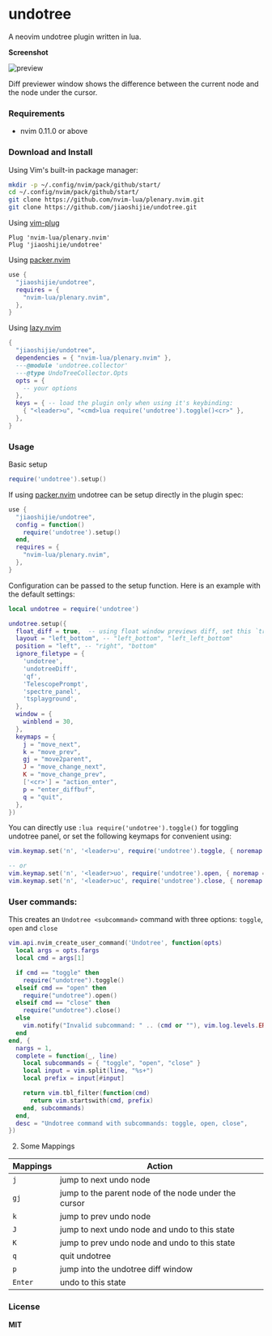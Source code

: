 # undotree

A neovim undotree plugin written in lua.

**Screenshot**

![preview](https://user-images.githubusercontent.com/43605101/232043141-f4318a13-8a85-41ee-bbb5-6f86511b32fe.png)

Diff previewer window shows the difference between the current node and the node under the cursor.

### Requirements

- nvim 0.11.0 or above

### Download and Install

Using Vim's built-in package manager:

```sh
mkdir -p ~/.config/nvim/pack/github/start/
cd ~/.config/nvim/pack/github/start/
git clone https://github.com/nvim-lua/plenary.nvim.git
git clone https://github.com/jiaoshijie/undotree.git
```

Using [vim-plug](https://github.com/junegunn/vim-plug)

```vim
Plug 'nvim-lua/plenary.nvim'
Plug 'jiaoshijie/undotree'
```

Using [packer.nvim](https://github.com/wbthomason/packer.nvim)

```lua
use {
  "jiaoshijie/undotree",
  requires = {
    "nvim-lua/plenary.nvim",
  },
}
```

Using [lazy.nvim](https://github.com/folke/lazy.nvim)

```lua
{
  "jiaoshijie/undotree",
  dependencies = { "nvim-lua/plenary.nvim" },
  ---@module 'undotree.collector'
  ---@type UndoTreeCollector.Opts
  opts = {
    -- your options
  },
  keys = { -- load the plugin only when using it's keybinding:
    { "<leader>u", "<cmd>lua require('undotree').toggle()<cr>" },
  },
}
```

### Usage

Basic setup

```lua
require('undotree').setup()
```

If using [packer.nvim](https://github.com/wbthomason/packer.nvim) undotree can be setup directly in the plugin spec:

```lua
use {
  "jiaoshijie/undotree",
  config = function()
    require('undotree').setup()
  end,
  requires = {
    "nvim-lua/plenary.nvim",
  },
}
```

Configuration can be passed to the setup function. Here is an example with the default settings:

```lua
local undotree = require('undotree')

undotree.setup({
  float_diff = true,  -- using float window previews diff, set this `true` will disable layout option
  layout = "left_bottom", -- "left_bottom", "left_left_bottom"
  position = "left", -- "right", "bottom"
  ignore_filetype = {
    'undotree',
    'undotreeDiff',
    'qf',
    'TelescopePrompt',
    'spectre_panel',
    'tsplayground',
  },
  window = {
    winblend = 30,
  },
  keymaps = {
    j = "move_next",
    k = "move_prev",
    gj = "move2parent",
    J = "move_change_next",
    K = "move_change_prev",
    ['<cr>'] = "action_enter",
    p = "enter_diffbuf",
    q = "quit",
  },
})
```

You can directly use `:lua require('undotree').toggle()` for toggling undotree panel,
or set the following keymaps for convenient using:

```lua
vim.keymap.set('n', '<leader>u', require('undotree').toggle, { noremap = true, silent = true })

-- or
vim.keymap.set('n', '<leader>uo', require('undotree').open, { noremap = true, silent = true })
vim.keymap.set('n', '<leader>uc', require('undotree').close, { noremap = true, silent = true })
```
### User commands:
This creates an `Undotree <subcommand>` command with three options: `toggle`, `open` and `close`
```lua
vim.api.nvim_create_user_command('Undotree', function(opts)
  local args = opts.fargs
  local cmd = args[1]

  if cmd == "toggle" then
    require("undotree").toggle()
  elseif cmd == "open" then
    require("undotree").open()
  elseif cmd == "close" then
    require("undotree").close()
  else
    vim.notify("Invalid subcommand: " .. (cmd or ""), vim.log.levels.ERROR)
  end
end, {
  nargs = 1,
  complete = function(_, line)
    local subcommands = { "toggle", "open", "close" }
    local input = vim.split(line, "%s+")
    local prefix = input[#input]

    return vim.tbl_filter(function(cmd)
      return vim.startswith(cmd, prefix)
    end, subcommands)
  end,
  desc = "Undotree command with subcommands: toggle, open, close",
})
```
2. Some Mappings

| Mappings | Action                                               |
| ----     | ----                                                 |
| `j`      | jump to next undo node                               |
| `gj`     | jump to the parent node of the node under the cursor |
| `k`      | jump to prev undo node                               |
| `J`      | jump to next undo node and undo to this state        |
| `K`      | jump to prev undo node and undo to this state        |
| `q`      | quit undotree                                        |
| `p`      | jump into the undotree diff window                   |
| `Enter`  | undo to this state                                   |


### License

**MIT**
